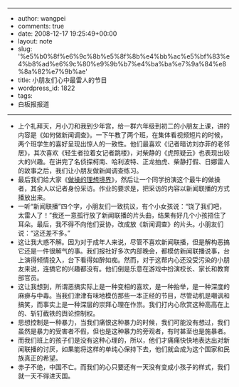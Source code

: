 - --
- author: wangpei
- comments: true
- date: 2008-12-17 19:25:49+00:00
- layout: note
- slug: '%e5%b0%8f%e6%9c%8b%e5%8f%8b%e4%bb%ac%e5%bf%83%e4%b8%ad%e6%9c%80%e9%9b%b7%e4%ba%ba%e7%9a%84%e8%8a%82%e7%9b%ae'
- title: 小朋友们心中最雷人的节目
- wordpress_id: 1822
- tags:
- 白板报报道
- --
- 上个礼拜天，月小刀和我到少年宫，给一群六年级到初二的小朋友上课，讲的内容是《如何做新闻调查》。一下午教了两个班，在集体看视频短片的时候，两个班学生的喜好呈现出惊人的一致性。他们最喜欢《记者暗访刘亦菲的老邻居》，其次喜欢《轻生者拉着女记者跳楼》，对柴静的《虎照疑云》也表现出较大的兴趣。在讲完了名侦探柯南、哈利波特、正龙拍虎、柴静打假、日娜雷人的故事之后，我们让小朋友做新闻调查练习。
- 最后我们给大家《[做操的理想境界](http://www.youtube.com/watch?v=ZC27S2aE93U)》，然后让一个同学扮演这个最牛的做操者，其余人以记者身份采访。作业的要求是，把采访的内容以新闻联播的方式播放出来。
- 一听“新闻联播”四个字，小朋友们一致抗议，有个小女孩说：“饶了我们吧，太雷人了！”我还一意孤行放了新闻联播的片头曲，结果有好几个小孩捂住了耳朵。最后，我不得不向他们妥协，改成放《新闻调查》的片头。小朋友们说：“这还差不多。”
- 这让我大惑不解。因为对于成年人来说，尽管不喜欢新闻联播，但是解构恶搞它还是一件很解气的事。我们报社好多次内部晚会，都模仿新闻联播说事，台上演得倾情投入，台下看得如醉如痴。然而，对于这帮内心还没受污染的小朋友来说，连搞它的兴趣都没有。他们倒是乐意在游戏中扮演校长、家长和教育部官员。
- 这让我想到，所谓恶搞实际上是一种变相的喜欢，是一种抬举，是一种深度的麻痹与中毒。当我们津津有味地模仿那些一本正经的节目，尽管动机是嘲讽和搞笑，而事实上是一种深层的崇拜心理在作祟。我们打内心欣赏这种高高在上的、斩钉截铁的舆论控制权。
- 思想控制是一种暴力，当我们痛恨这种暴力的时候，我们可能没有想过，我们虽然是暴力的受害者不假，但也是这种暴力的旁观者，有时甚至也是施暴者。
- 而我们班上的孩子们是没有这种心理的，所以，他们才痛痛快快地表达出对新闻联播的讨厌，如果能将这样的单纯心保持下去，他们就会成为这个国家和民族真正的希望。
- 赤子不绝，中国不亡。而我们的心只要还有一天没有变成小孩子的样式，我们就一天不得进天国。
